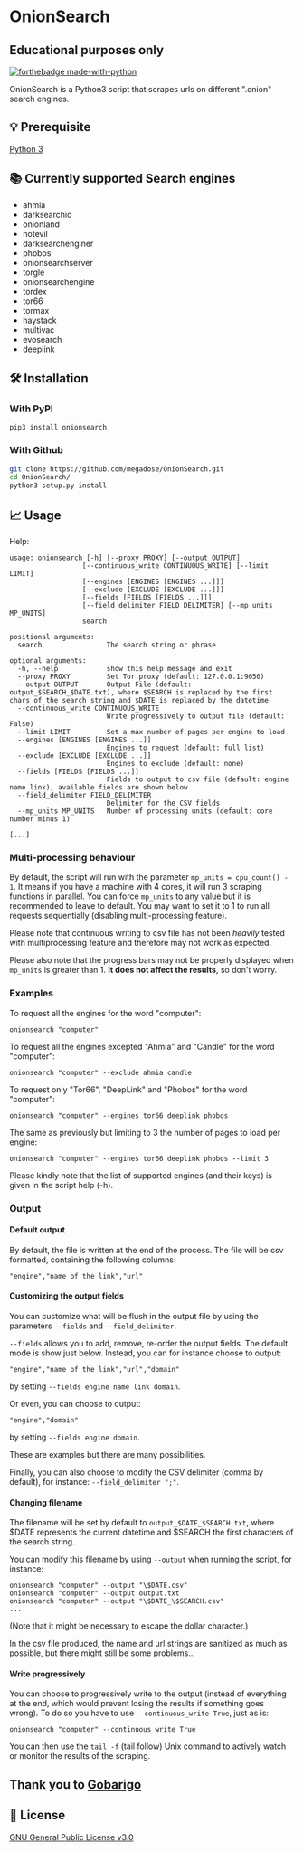 # OnionSearch
## Educational purposes only
[![forthebadge made-with-python](http://ForTheBadge.com/images/badges/made-with-python.svg)](https://www.python.org/)

OnionSearch is a Python3 script that scrapes urls on different ".onion" search engines.

## 💡 Prerequisite
[Python 3](https://www.python.org/download/releases/3.0/)

## 📚 Currently supported Search engines
- ahmia
- darksearchio
- onionland
- notevil
- darksearchenginer
- phobos
- onionsearchserver
- torgle
- onionsearchengine
- tordex
- tor66
- tormax
- haystack
- multivac
- evosearch
- deeplink

## 🛠️ Installation
### With PyPI

```pip3 install onionsearch```

### With Github

```bash
git clone https://github.com/megadose/OnionSearch.git
cd OnionSearch/
python3 setup.py install
```


## 📈  Usage

Help:
```
usage: onionsearch [-h] [--proxy PROXY] [--output OUTPUT]
                  [--continuous_write CONTINUOUS_WRITE] [--limit LIMIT]
                  [--engines [ENGINES [ENGINES ...]]]
                  [--exclude [EXCLUDE [EXCLUDE ...]]]
                  [--fields [FIELDS [FIELDS ...]]]
                  [--field_delimiter FIELD_DELIMITER] [--mp_units MP_UNITS]
                  search

positional arguments:
  search                The search string or phrase

optional arguments:
  -h, --help            show this help message and exit
  --proxy PROXY         Set Tor proxy (default: 127.0.0.1:9050)
  --output OUTPUT       Output File (default: output_$SEARCH_$DATE.txt), where $SEARCH is replaced by the first chars of the search string and $DATE is replaced by the datetime
  --continuous_write CONTINUOUS_WRITE
                        Write progressively to output file (default: False)
  --limit LIMIT         Set a max number of pages per engine to load
  --engines [ENGINES [ENGINES ...]]
                        Engines to request (default: full list)
  --exclude [EXCLUDE [EXCLUDE ...]]
                        Engines to exclude (default: none)
  --fields [FIELDS [FIELDS ...]]
                        Fields to output to csv file (default: engine name link), available fields are shown below
  --field_delimiter FIELD_DELIMITER
                        Delimiter for the CSV fields
  --mp_units MP_UNITS   Number of processing units (default: core number minus 1)

[...]
```

### Multi-processing behaviour

By default, the script will run with the parameter `mp_units = cpu_count() - 1`. It means if you have a machine with 4 cores,
it will run 3 scraping functions in parallel. You can force `mp_units` to any value but it is recommended to leave to default.
You may want to set it to 1 to run all requests sequentially (disabling multi-processing feature).

Please note that continuous writing to csv file has not been *heavily* tested with multiprocessing feature and therefore
may not work as expected.

Please also note that the progress bars may not be properly displayed when `mp_units` is greater than 1.
**It does not affect the results**, so don't worry.

### Examples

To request all the engines for the word "computer":
```
onionsearch "computer"
```

To request all the engines excepted "Ahmia" and "Candle" for the word "computer":
```
onionsearch "computer" --exclude ahmia candle
```

To request only "Tor66", "DeepLink" and "Phobos" for the word "computer":
```
onionsearch "computer" --engines tor66 deeplink phobos
```

The same as previously but limiting to 3 the number of pages to load per engine:
```
onionsearch "computer" --engines tor66 deeplink phobos --limit 3
```

Please kindly note that the list of supported engines (and their keys) is given in the script help (-h).


### Output

#### Default output

By default, the file is written at the end of the process. The file will be csv formatted, containing the following columns:
```
"engine","name of the link","url"
```

#### Customizing the output fields

You can customize what will be flush in the output file by using the parameters `--fields` and `--field_delimiter`.

`--fields` allows you to add, remove, re-order the output fields. The default mode is show just below. Instead, you can for instance
choose to output:
```
"engine","name of the link","url","domain"
```
by setting `--fields engine name link domain`.

Or even, you can choose to output:
```
"engine","domain"
```
by setting `--fields engine domain`.

These are examples but there are many possibilities.

Finally, you can also choose to modify the CSV delimiter (comma by default), for instance: `--field_delimiter ";"`.

#### Changing filename

The filename will be set by default to `output_$DATE_$SEARCH.txt`, where $DATE represents the current datetime and $SEARCH the first
characters of the search string.

You can modify this filename by using `--output` when running the script, for instance:
```
onionsearch "computer" --output "\$DATE.csv"
onionsearch "computer" --output output.txt
onionsearch "computer" --output "\$DATE_\$SEARCH.csv"
...
```
(Note that it might be necessary to escape the dollar character.)

In the csv file produced, the name and url strings are sanitized as much as possible, but there might still be some problems...

#### Write progressively

You can choose to progressively write to the output (instead of everything at the end, which would prevent
losing the results if something goes wrong). To do so you have to use `--continuous_write True`, just as is:
```
onionsearch "computer" --continuous_write True
```
You can then use the `tail -f` (tail follow) Unix command to actively watch or monitor the results of the scraping.
## Thank you to [Gobarigo](https://github.com/Gobarigo)


## 📝 License
[GNU General Public License v3.0](https://www.gnu.org/licenses/gpl-3.0.fr.html)
